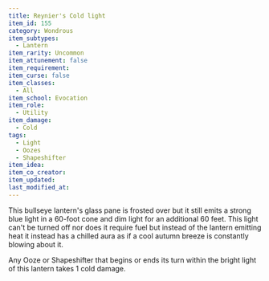 ```yaml
---
title: Reynier's Cold light
item_id: 155
category: Wondrous
item_subtypes:
  - Lantern
item_rarity: Uncommon
item_attunement: false
item_requirement:
item_curse: false
item_classes:
  - All
item_school: Evocation
item_role:
  - Utility
item_damage:
  - Cold
tags:
  - Light
  - Oozes
  - Shapeshifter
item_idea:
item_co_creator:
item_updated:
last_modified_at:
---
```


This bullseye lantern's glass pane is frosted over but it still emits a strong blue light in a 60-foot cone and dim light for an additional 60 feet. This light can't be turned off nor does it require fuel but instead of the lantern emitting heat it instead has a chilled aura as if a cool autumn breeze is constantly blowing about it.

Any Ooze or Shapeshifter that begins or ends its turn within the bright light of this lantern takes 1 cold damage.
